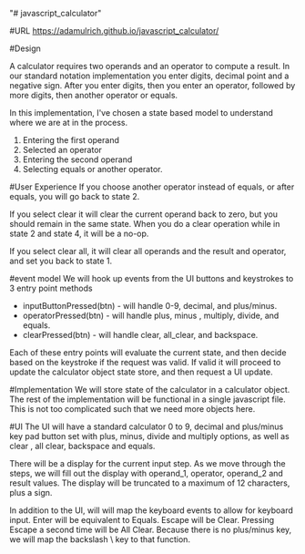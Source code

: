"# javascript_calculator" 

#URL
https://adamulrich.github.io/javascript_calculator/

#Design 

A calculator requires two operands and an operator to compute a result. In our standard notation implementation you enter digits, decimal point and a negative sign. After
you enter digits, then you enter an operator, followed by more digits, then another operator or equals.

In this implementation, I've chosen a state based model to understand where we are at in the process. 
1. Entering the first operand
2. Selected an operator
3. Entering the second operand
4. Selecting equals or another operator. 


#User Experience
If you choose another operator instead of equals, or after equals, you will go back to state 2. 

If you select clear it will clear the current operand back to zero, but you should remain in the same state.
When you do a clear operation while in state 2 and state 4, it will be a no-op.

If you select clear all, it will clear all operands and the result and operator, and set you back to state 1.

#event model
We will hook up events from the UI buttons and keystrokes to 3 entry point methods

* inputButtonPressed(btn) - will handle 0-9, decimal, and plus/minus.
* operatorPressed(btn) - will handle plus, minus , multiply, divide, and equals.
* clearPressed(btn) - will handle clear, all_clear, and backspace.

Each of these entry points will evaluate the current state, and then decide based on the keystroke if the request was valid. If valid it will proceed to update the calculator object state store, and then request a UI update. 

#Implementation
We will store state of the calculator in a calculator object.
The rest of the implementation will be functional in a single javascript file. This is not too complicated such that we need more objects here. 

#UI
The UI will have a standard calculator 0 to 9, decimal and plus/minus key pad button set with plus, minus, divide and multiply options, as well as clear , all clear, backspace and equals.

There will be a display for the current input step. As we move through the steps, we will fill out the display with operand_1, operator, operand_2 and result values.
The display will be truncated to a maximum of 12 characters, plus a sign.

In addition to the UI, will will map the keyboard events to allow for keyboard input. 
Enter will be equivalent to Equals.
Escape will be Clear.
Pressing Escape a second time will be All Clear.
Because there is no plus/minus key, we will map the backslash \ key to that function.

